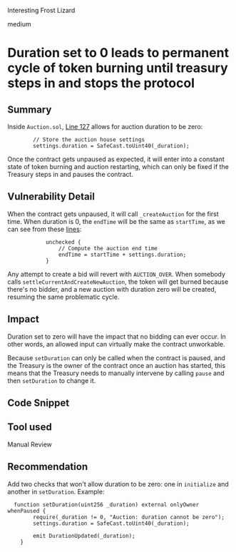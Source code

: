 Interesting Frost Lizard

medium

# Duration set to 0 leads to permanent cycle of token burning until treasury steps in and stops the protocol

## Summary
Inside `Auction.sol`, [Line 127](https://github.com/sherlock-audit/2023-09-nounsbuilder/blob/main/nouns-protocol/src/auction/Auction.sol#L127) allows for auction duration to be zero:

```solidity
        // Store the auction house settings
        settings.duration = SafeCast.toUint40(_duration);
```

Once the contract gets unpaused as expected, it will enter into a constant state of token burning and auction restarting, which can only be fixed if the Treasury steps in and pauses the contract.

## Vulnerability Detail
When the contract gets unpaused, it will call `_createAuction` for the first time. When duration is 0, the `endTime` will be the same as `startTime`, as we can see from these [lines](https://github.com/sherlock-audit/2023-09-nounsbuilder/blob/main/nouns-protocol/src/auction/Auction.sol#L305-L308):

```solidity
            unchecked {
                // Compute the auction end time
                endTime = startTime + settings.duration;
            }
```

Any attempt to create a bid will revert with `AUCTION_OVER`. When somebody calls `settleCurrentAndCreateNewAuction`, the token will get burned because there's no bidder, and a new auction with duration zero will be created, resuming the same problematic cycle.

## Impact
Duration set to zero will have the impact that no bidding can ever occur. In other words, an allowed input can virtually make the contract unworkable.

Because `setDuration` can only be called when the contract is paused, and the Treasury is the owner of the contract once an auction has started, this means that the Treasury needs to manually intervene by calling `pause` and then `setDuration` to change it.

## Code Snippet

## Tool used
Manual Review

## Recommendation
Add two checks that won't allow duration to be zero: one in `initialize` and another in `setDuration`. Example:

```solidity
  function setDuration(uint256 _duration) external onlyOwner whenPaused {
        require(_duration != 0, "Auction: duration cannot be zero");
        settings.duration = SafeCast.toUint40(_duration);

        emit DurationUpdated(_duration);
    }
```
